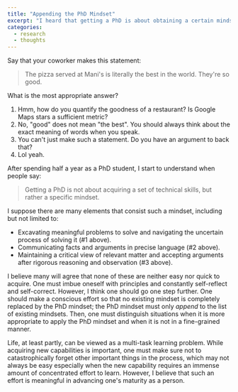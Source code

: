 ```yaml
---
title: "Appending the PhD Mindset"
excerpt: "I heard that getting a PhD is about obtaining a certain mindset. Yet, the mindset should append, not replace."
categories:
  - research
  - thoughts
---
```


Say that your coworker makes this statement:

> The pizza served at Mani's is literally the best in the world. They're so good.

What is the most appropriate answer?

1. Hmm, how do you quantify the goodness of a restaurant? Is Google Maps stars a sufficient metric?
2. No, "good" does not mean "the best". You should always think about the exact meaning of words when you speak.
3. You can't just make such a statement. Do you have an argument to back that?
4. Lol yeah.

After spending half a year as a PhD student, I start to understand when people say:

> Getting a PhD is not about acquiring a set of technical skills, but rather a specific mindset.

I suppose there are many elements that consist such a mindset, including but not limited to:  
- Excavating meaningful problems to solve and navigating the uncertain process of solving it (#1 above).
- Communicating facts and arguments in precise language (#2 above).
- Maintaining a critical view of relevant matter and accepting arguments after rigorous reasoning and observation (#3 above).

I believe many will agree that none of these are neither easy nor quick to acquire.
One must imbue oneself with principles and constantly self-reflect and self-correct.
However, I think one should go one step further.
One should make a conscious effort so that no existing mindset is completely replaced by the PhD mindset; the PhD mindset must only *append* to the list of existing mindsets.
Then, one must distinguish situations when it is more appropriate to apply the PhD mindset and when it is not in a fine-grained manner.

Life, at least partly, can be viewed as a multi-task learning problem.
While acquiring new capabilities is important, one must make sure not to catastrophically forget other important things in the process, which may not always be easy especially when the new capability requires an immense amount of concentrated effort to learn.
However, I believe that such an effort is meaningful in advancing one's maturity as a person.
